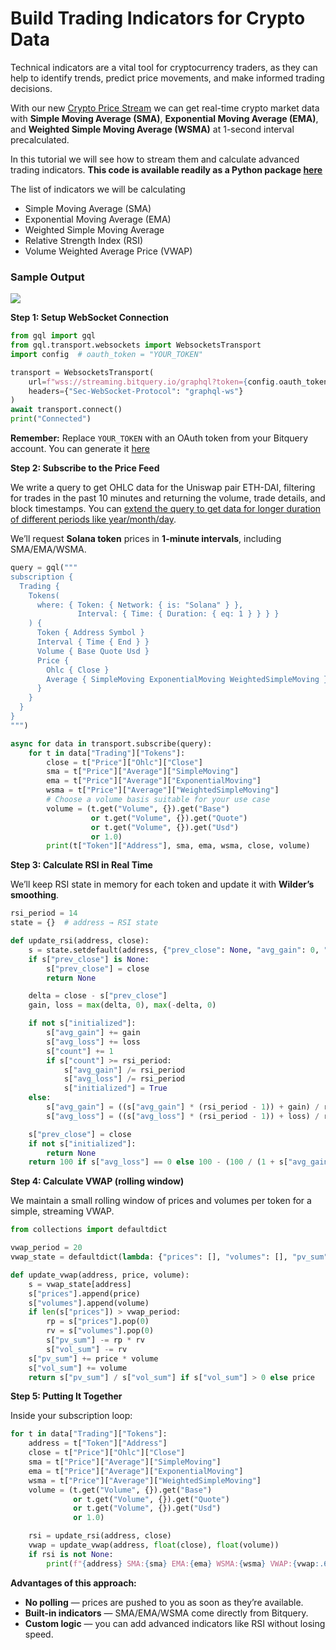 # Build Trading Indicators for Crypto Data

Technical indicators are a vital tool for cryptocurrency traders, as they can help to identify trends, predict price movements, and make informed trading decisions.

With our new [Crypto Price Stream](https://docs.bitquery.io/docs/trading/crypto-price-api/introduction/) we can get real-time crypto market data with **Simple Moving Average (SMA)**, **Exponential Moving Average (EMA)**, and **Weighted Simple Moving Average (WSMA)** at 1-second interval precalculated.

In this tutorial we will see how to stream them and calculate advanced trading indicators.
**This code is available readily as a Python package [here](https://pypi.org/project/bitquery-trading-indicators-stream/)**

The list of indicators we will be calculating

- Simple Moving Average (SMA)
- Exponential Moving Average (EMA)
- Weighted Simple Moving Average
- Relative Strength Index (RSI)
- Volume Weighted Average Price (VWAP)

### Sample Output

![](/img/trade_api/indicators.gif)

**Step 1: Setup WebSocket Connection**

```python
from gql import gql
from gql.transport.websockets import WebsocketsTransport
import config  # oauth_token = "YOUR_TOKEN"

transport = WebsocketsTransport(
    url=f"wss://streaming.bitquery.io/graphql?token={config.oauth_token}",
    headers={"Sec-WebSocket-Protocol": "graphql-ws"}
)
await transport.connect()
print("Connected")

```

**Remember:** Replace `YOUR_TOKEN` with an OAuth token from your Bitquery account. You can generate it [here](https://account.bitquery.io/user/api_v2/access_tokens)

**Step 2: Subscribe to the Price Feed**

We write a query to get OHLC data for the Uniswap pair ETH-DAI, filtering for trades in the past 10 minutes and returning the volume, trade details, and block timestamps. You can [extend the query to get data for longer duration of different periods like year/month/day](https://ide.bitquery.io/USDT-OHLC-Price-Data-V2_3).

We’ll request **Solana token** prices in **1-minute intervals**, including SMA/EMA/WSMA.

```python
query = gql("""
subscription {
  Trading {
    Tokens(
      where: { Token: { Network: { is: "Solana" } },
               Interval: { Time: { Duration: { eq: 1 } } } }
    ) {
      Token { Address Symbol }
      Interval { Time { End } }
      Volume { Base Quote Usd }
      Price {
        Ohlc { Close }
        Average { SimpleMoving ExponentialMoving WeightedSimpleMoving }
      }
    }
  }
}
""")

async for data in transport.subscribe(query):
    for t in data["Trading"]["Tokens"]:
        close = t["Price"]["Ohlc"]["Close"]
        sma = t["Price"]["Average"]["SimpleMoving"]
        ema = t["Price"]["Average"]["ExponentialMoving"]
        wsma = t["Price"]["Average"]["WeightedSimpleMoving"]
        # Choose a volume basis suitable for your use case
        volume = (t.get("Volume", {}).get("Base")
                  or t.get("Volume", {}).get("Quote")
                  or t.get("Volume", {}).get("Usd")
                  or 1.0)
        print(t["Token"]["Address"], sma, ema, wsma, close, volume)

```

**Step 3: Calculate RSI in Real Time**

We’ll keep RSI state in memory for each token and update it with **Wilder’s smoothing**.

```python
rsi_period = 14
state = {}  # address → RSI state

def update_rsi(address, close):
    s = state.setdefault(address, {"prev_close": None, "avg_gain": 0, "avg_loss": 0, "count": 0, "initialized": False})
    if s["prev_close"] is None:
        s["prev_close"] = close
        return None

    delta = close - s["prev_close"]
    gain, loss = max(delta, 0), max(-delta, 0)

    if not s["initialized"]:
        s["avg_gain"] += gain
        s["avg_loss"] += loss
        s["count"] += 1
        if s["count"] >= rsi_period:
            s["avg_gain"] /= rsi_period
            s["avg_loss"] /= rsi_period
            s["initialized"] = True
    else:
        s["avg_gain"] = ((s["avg_gain"] * (rsi_period - 1)) + gain) / rsi_period
        s["avg_loss"] = ((s["avg_loss"] * (rsi_period - 1)) + loss) / rsi_period

    s["prev_close"] = close
    if not s["initialized"]:
        return None
    return 100 if s["avg_loss"] == 0 else 100 - (100 / (1 + s["avg_gain"] / s["avg_loss"]))

```

**Step 4: Calculate VWAP (rolling window)**

We maintain a small rolling window of prices and volumes per token for a simple, streaming VWAP.

```python
from collections import defaultdict

vwap_period = 20
vwap_state = defaultdict(lambda: {"prices": [], "volumes": [], "pv_sum": 0.0, "vol_sum": 0.0})

def update_vwap(address, price, volume):
    s = vwap_state[address]
    s["prices"].append(price)
    s["volumes"].append(volume)
    if len(s["prices"]) > vwap_period:
        rp = s["prices"].pop(0)
        rv = s["volumes"].pop(0)
        s["pv_sum"] -= rp * rv
        s["vol_sum"] -= rv
    s["pv_sum"] += price * volume
    s["vol_sum"] += volume
    return s["pv_sum"] / s["vol_sum"] if s["vol_sum"] > 0 else price
```

**Step 5: Putting It Together**

Inside your subscription loop:

```python
for t in data["Trading"]["Tokens"]:
    address = t["Token"]["Address"]
    close = t["Price"]["Ohlc"]["Close"]
    sma = t["Price"]["Average"]["SimpleMoving"]
    ema = t["Price"]["Average"]["ExponentialMoving"]
    wsma = t["Price"]["Average"]["WeightedSimpleMoving"]
    volume = (t.get("Volume", {}).get("Base")
              or t.get("Volume", {}).get("Quote")
              or t.get("Volume", {}).get("Usd")
              or 1.0)

    rsi = update_rsi(address, close)
    vwap = update_vwap(address, float(close), float(volume))
    if rsi is not None:
        print(f"{address} SMA:{sma} EMA:{ema} WSMA:{wsma} VWAP:{vwap:.6f} RSI:{rsi:.2f} Close:{close}")

```

**Advantages of this approach:**

- **No polling** — prices are pushed to you as soon as they’re available.
- **Built-in indicators** — SMA/EMA/WSMA come directly from Bitquery.
- **Custom logic** — you can add advanced indicators like RSI without losing speed.
